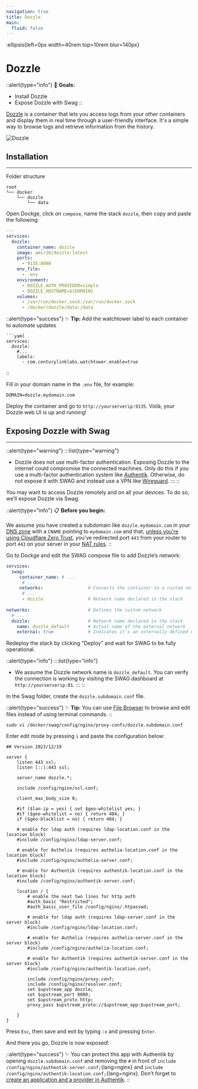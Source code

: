 ```yaml
---
navigation: true
title: Dozzle
main:
  fluid: false
---
```

:ellipsis{left=0px width=40rem top=10rem blur=140px}
# Dozzle

::alert{type="info"}
🎯 __Goals:__
- Install Dozzle
- Expose Dozzle with Swag
::

[Dozzle](https://dozzle.dev/) is a container that lets you access logs from your other containers and display them in real time through a user-friendly interface. It's a simple way to browse logs and retrieve information from the history.

![Dozzle](https://blog.unixhost.pro/wp-content/uploads/2023/03/image-5.png)

## Installation
---
Folder structure

```console
root
└── docker
    └── dozzle
        └── data
```

Open Dockge, click on `compose`, name the stack `dozzle`, then copy and paste the following:

```yaml
---
services:
  dozzle:
    container_name: dozzle
    image: amir20/dozzle:latest
    ports:
      - 9135:8080
    env_file:
      - .env
    environment:
      - DOZZLE_AUTH_PROVIDER=simple
      - DOZZLE_HOSTNAME=${DOMAIN}
    volumes:
      - /var/run/docker.sock:/var/run/docker.sock
      - /docker/dozzle/data:/data
```

::alert{type="success"}
✨ __Tip:__ Add the watchtower label to each container to automate updates

    ```yaml
    services:
      dozzle:
        #...
        labels:
          - com.centurylinklabs.watchtower.enable=true
::

Fill in your domain name in the `.env` file, for example:

```properties
DOMAIN=dozzle.mydomain.com
```

Deploy the container and go to `http://yourserverip:9135`. Voilà, your Dozzle web UI is up and running!

## Exposing Dozzle with Swag
---

::alert{type="warning"}
:::list{type="warning"}
- Dozzle does not use multi-factor authentication. Exposing Dozzle to the internet could compromise the connected machines. Only do this if you use a multi-factor authentication system like [Authentik](/serveex/security/authentik/). Otherwise, do not expose it with SWAG and instead use a VPN like [Wireguard](/serveex/security/wireguard).
:::
::

You may want to access Dozzle remotely and on all your devices. To do so, we’ll expose Dozzle via Swag.

::alert{type="info"}
📋 __Before you begin:__
<br/><br/>
We assume you have created a subdomain like `dozzle.mydomain.com` in your [DNS zone](/general/dns) with a `CNAME` pointing to `mydomain.com` and that, [unless you're using Cloudflare Zero Trust](/serveex/security/cloudflare), you’ve redirected port `443` from your router to port `443` on your server in your [NAT rules](/general/nat).
::

Go to Dockge and edit the SWAG compose file to add Dozzle’s network:

```yaml
services:
  swag:
     container_name: # ...
      # ... 
     networks:                 # Connects the container to a custom network
      # ...           
      - dozzle                 # Network name declared in the stack
    
networks:                      # Defines the custom network
  # ...
  dozzle:                      # Network name declared in the stack
    name: dozzle_default       # Actual name of the external network
    external: true             # Indicates it's an externally defined network
```

Redeploy the stack by clicking “Deploy” and wait for SWAG to be fully operational.

::alert{type="info"}
:::list{type="info"}
- We assume the Dozzle network name is `dozzle_default`. You can verify the connection is working by visiting the SWAG dashboard at `http://yourserverip:81`.
:::
::

In the Swag folder, create the `dozzle.subdomain.conf` file.

::alert{type="success"}
✨ __Tip:__ You can use [File Browser](/serveex/files/file-browser) to browse and edit files instead of using terminal commands.
::

```shell
sudo vi /docker/swag/config/nginx/proxy-confs/dozzle.subdomain.conf
```
Enter edit mode by pressing `i` and paste the configuration below:

```nginx
## Version 2023/12/19

server {
    listen 443 ssl;
    listen [::]:443 ssl;

    server_name dozzle.*;

    include /config/nginx/ssl.conf;

    client_max_body_size 0;

    #if ($lan-ip = yes) { set $geo-whitelist yes; }
    #if ($geo-whitelist = no) { return 404; }
    if ($geo-blacklist = no) { return 404; }

    # enable for ldap auth (requires ldap-location.conf in the location block)
    #include /config/nginx/ldap-server.conf;

    # enable for Authelia (requires authelia-location.conf in the location block)
    #include /config/nginx/authelia-server.conf;

    # enable for Authentik (requires authentik-location.conf in the location block)
    #include /config/nginx/authentik-server.conf;

    location / {
        # enable the next two lines for http auth
        #auth_basic "Restricted";
        #auth_basic_user_file /config/nginx/.htpasswd;

        # enable for ldap auth (requires ldap-server.conf in the server block)
        #include /config/nginx/ldap-location.conf;

        # enable for Authelia (requires authelia-server.conf in the server block)
        #include /config/nginx/authelia-location.conf;

        # enable for Authentik (requires authentik-server.conf in the server block)
        #include /config/nginx/authentik-location.conf;

        include /config/nginx/proxy.conf;
        include /config/nginx/resolver.conf;
        set $upstream_app dozzle;
        set $upstream_port 8080;
        set $upstream_proto http;
        proxy_pass $upstream_proto://$upstream_app:$upstream_port;

    }
}
```

Press `Esc`, then save and exit by typing `:x` and pressing `Enter`.

And there you go, Dozzle is now exposed!

::alert{type="success"}
✨ You can protect this app with Authentik by opening `dozzle.subdomain.conf` and removing the `#` in front of `include /config/nginx/authentik-server.conf;`{lang=nginx} and `include /config/nginx/authentik-location.conf;`{lang=nginx}. Don’t forget to [create an application and a provider in Authentik](/serveex/security/authentik#protecting-an-app-via-reverse-proxy).
::